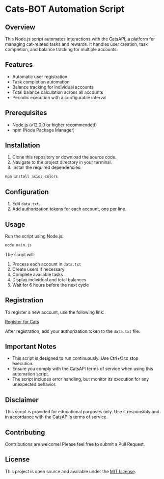 # Cats-BOT Automation Script

## Overview

This Node.js script automates interactions with the CatsAPI, a platform for managing cat-related tasks and rewards. It handles user creation, task completion, and balance tracking for multiple accounts.

## Features

- Automatic user registration
- Task completion automation
- Balance tracking for individual accounts
- Total balance calculation across all accounts
- Periodic execution with a configurable interval

## Prerequisites

- Node.js (v12.0.0 or higher recommended)
- npm (Node Package Manager)

## Installation

1. Clone this repository or download the source code.
2. Navigate to the project directory in your terminal.
3. Install the required dependencies:

```bash
npm install axios colors
```

## Configuration

1. Edit `data.txt`.
2. Add authorization tokens for each account, one per line.

## Usage

Run the script using Node.js:

```bash
node main.js
```

The script will:

1. Process each account in `data.txt`
2. Create users if necessary
3. Complete available tasks
4. Display individual and total balances
5. Wait for 6 hours before the next cycle

## Registration

To register a new account, use the following link:

[Register for Cats](https://t.me/catsgang_bot/join?startapp=inWAZ8WTRR25zmFBHLNtq)

After registration, add your authorization token to the `data.txt` file.

## Important Notes

- This script is designed to run continuously. Use Ctrl+C to stop execution.
- Ensure you comply with the CatsAPI terms of service when using this automation script.
- The script includes error handling, but monitor its execution for any unexpected behavior.

## Disclaimer

This script is provided for educational purposes only. Use it responsibly and in accordance with the CatsAPI's terms of service.

## Contributing

Contributions are welcome! Please feel free to submit a Pull Request.

## License

This project is open source and available under the [MIT License](LICENSE).
